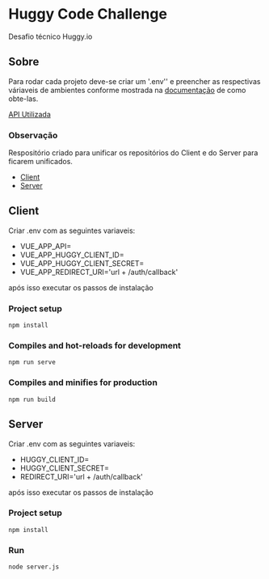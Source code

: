 # Huggy Code Challenge

Desafio técnico Huggy.io

## Sobre

Para rodar cada projeto deve-se criar um '.env'' e preencher as respectivas váriaveis de ambientes conforme mostrada na [documentação](https://developers.huggy.io/pt/API/api-v3.html#autenticacao) de como obte-las.

[API Utilizada](https://api.huggy.app/v3)

### Observação

Respositório criado para unificar os repositórios do Client e do Server para ficarem unificados.

- [Client](https://github.com/BFErvilha/Huggy-Code-Challenge)
- [Server](https://github.com/BFErvilha/Huggy-express)

## Client

Criar .env com as seguintes variaveis:

- VUE_APP_API=
- VUE_APP_HUGGY_CLIENT_ID=
- VUE_APP_HUGGY_CLIENT_SECRET=
- VUE_APP_REDIRECT_URI='url + /auth/callback'

após isso executar os passos de instalação

### Project setup

```
npm install
```

### Compiles and hot-reloads for development

```
npm run serve
```

### Compiles and minifies for production

```
npm run build
```

## Server

Criar .env com as seguintes variaveis:

- HUGGY_CLIENT_ID=
- HUGGY_CLIENT_SECRET=
- REDIRECT_URI='url + /auth/callback'

após isso executar os passos de instalação

### Project setup

```
npm install
```

### Run

```
node server.js
```
